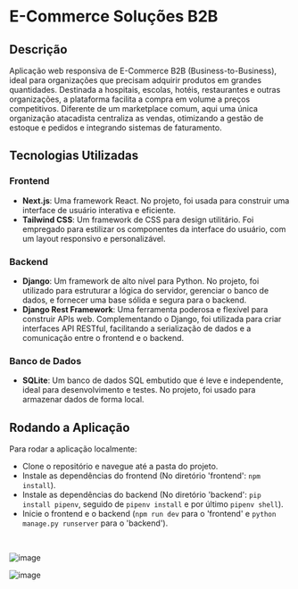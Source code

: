 # E-Commerce Soluções B2B

## Descrição
Aplicação web responsiva de E-Commerce B2B (Business-to-Business), ideal para organizações que precisam adquirir produtos em grandes quantidades. Destinada a hospitais, escolas, hotéis, restaurantes e outras organizações, a plataforma facilita a compra em volume a preços competitivos. Diferente de um marketplace comum, aqui uma única organização atacadista centraliza as vendas, otimizando a gestão de estoque e pedidos e integrando sistemas de faturamento.

## Tecnologias Utilizadas

### Frontend
- **Next.js**: Uma framework React. No projeto, foi usada para construir uma interface de usuário interativa e eficiente.
- **Tailwind CSS**: Um framework de CSS para design utilitário. Foi empregado para estilizar os componentes da interface do usuário, com um layout responsivo e personalizável.

### Backend
- **Django**: Um framework de alto nível para Python. No projeto, foi utilizado para estruturar a lógica do servidor, gerenciar o banco de dados, e fornecer uma base sólida e segura para o backend.
- **Django Rest Framework**: Uma ferramenta poderosa e flexível para construir APIs web. Complementando o Django, foi utilizada para criar interfaces API RESTful, facilitando a serialização de dados e a comunicação entre o frontend e o backend.

### Banco de Dados
- **SQLite**: Um banco de dados SQL embutido que é leve e independente, ideal para desenvolvimento e testes. No projeto, foi usado para armazenar dados de forma local.

## Rodando a Aplicação
Para rodar a aplicação localmente:
- Clone o repositório e navegue até a pasta do projeto.
- Instale as dependências do frontend (No diretório 'frontend': `npm install`).
- Instale as dependências do backend (No diretório 'backend': `pip install pipenv`, seguido de `pipenv install` e por último `pipenv shell`).
- Inicie o frontend e o backend (`npm run dev` para o 'frontend' e `python manage.py runserver` para o 'backend').
<br>

![image](https://github.com/RafaelMR9/ECommerceSolucoesB2B/assets/24281310/cac534dc-d119-42ba-9a5a-631158c6251c)
<br>

![image](https://github.com/RafaelMR9/ECommerceSolucoesB2B/assets/24281310/9e5043c3-539b-434e-8f3b-a5fe21352b66)
